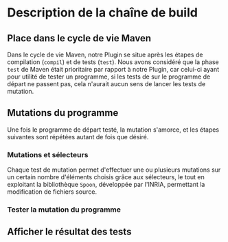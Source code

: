 # Description de la chaîne de build

## Place dans le cycle de vie Maven
Dans le cycle de vie Maven, notre Plugin se situe après les étapes de compilation (`compil`) et de tests (`test`). Nous avons considéré que la phase `test` de Maven était prioritaire par rapport à notre Plugin, car celui-ci ayant pour utilité de tester un programme, si les tests de sur le programme de départ ne passent pas, cela n'aurait aucun sens de lancer les tests de mutation. 

## Mutations du programme
Une fois le programme de départ testé, la mutation s'amorce, et les étapes suivantes sont répétées autant de fois que désiré.

### Mutations et sélecteurs
Chaque test de mutation permet d'effectuer une ou plusieurs mutations sur un certain nombre d'éléments choisis grâce aux sélecteurs, le tout en exploitant la bibliothèque `Spoon`, développée par l'INRIA, permettant la modification de fichiers source. 

### Tester la mutation du programme


## Afficher le résultat des tests
